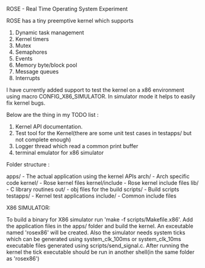 ROSE - Real Time Operating System Experiment

ROSE has a tiny preemptive kernel which supports

1. Dynamic task management
2. Kernel timers
3. Mutex
4. Semaphores
5. Events
6. Memory byte/block pool
7. Message queues
8. Interrupts

I have currently added support to test the kernel on a x86 environment using macro CONFIG_X86_SIMULATOR. In simulator mode it helps to easily fix kernel bugs.

Below are the thing in my TODO list :
1. Kernel API documentation.
2. Test tool for the Kernel(there are some unit test cases in testapps/ but not complete enough)
3. Logger thread which read a common print buffer
3. terminal emulator for x86 simulator

Folder structure :

apps/ - The actual application using the kernel APIs
arch/ - Arch specific code
kernel/ - Rose kernel files
kernel/include - Rose kernel include files
lib/ - C library routines
out/ - obj files for the build
scripts/ - Build scripts
testapps/ - Kernel test applications
include/ - Common include files

X86 SIMULATOR:

To build a binary for X86 simulator run 'make -f scripts/Makefile.x86'. Add the application files in the apps/ folder and build the kernel. An exceutable named 'rosex86' will be created.
Also the simulator needs system ticks which can be generated using system_clk_100ms or system_clk_10ms executable files generated using scripts/send_signal.c. After running the kernel the tick executable should be run in another shell(in the same folder as 'rosex86')
